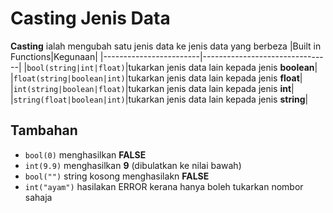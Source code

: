# Casting Jenis Data

**Casting** ialah mengubah satu jenis data ke jenis data yang berbeza
|Built in Functions|Kegunaan|
|------------------------|--------------------------------|
|`bool(string|int|float)`|tukarkan jenis data lain kepada jenis **boolean**|
|`float(string|boolean|int)`|tukarkan jenis data lain kepada jenis **float**|
|`int(string|boolean|float)`|tukarkan jenis data lain kepada jenis **int**|
|`string(float|boolean|int)`|tukarkan jenis data lain kepada jenis **string**|

## Tambahan
+ `bool(0)` menghasilkan **FALSE**
+ `int(9.9)` menghasilkan **9** (dibulatkan ke nilai bawah)
+ `bool("")` string kosong menghasilakn **FALSE**
+ `int("ayam")` hasilakan ERROR kerana hanya boleh tukarkan nombor sahaja